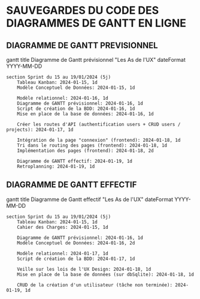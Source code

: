 # SAUVEGARDES DU CODE DES DIAGRAMMES DE GANTT EN LIGNE

## DIAGRAMME DE GANTT PREVISIONNEL

gantt
    title Diagramme de Gantt prévisionnel "Les As de l'UX"
    dateFormat YYYY-MM-DD

    section Sprint du 15 au 19/01/2024 (5j)
        Tableau Kanban: 2024-01-15, 1d
        Modèle Conceptuel de Données: 2024-01-15, 1d

        Modèle relationnel: 2024-01-16, 1d
        Diagramme de GANTT prévisionnel: 2024-01-16, 1d
        Script de création de la BDD: 2024-01-16, 1d
        Mise en place de la base de données: 2024-01-16, 1d

        Créer les routes d'API (authentification users + CRUD users / projects): 2024-01-17, 1d

        Intégration de la page "connexion" (frontend): 2024-01-18, 1d
        Tri dans le routing des pages (frontend): 2024-01-18, 1d
        Implémentation des pages (frontend): 2024-01-18, 2d

        Diagramme de GANTT effectif: 2024-01-19, 1d
        Retroplanning: 2024-01-19, 1d


## DIAGRAMME DE GANTT EFFECTIF

gantt
    title Diagramme de Gantt effectif "Les As de l'UX"
    dateFormat YYYY-MM-DD

    section Sprint du 15 au 19/01/2024 (5j)
        Tableau Kanban: 2024-01-15, 1d
        Cahier des Charges: 2024-01-15, 1d

        Diagramme de GANTT prévisionnel: 2024-01-16, 1d
        Modèle Conceptuel de Données: 2024-01-16, 2d

        Modèle relationnel: 2024-01-17, 1d
        Script de création de la BDD: 2024-01-17, 1d

        Veille sur les lois de l'UX Design: 2024-01-18, 1d
        Mise en place de la base de données (sur dbSqlite): 2024-01-18, 1d

        CRUD de la création d'un utilisateur (tâche non terminée): 2024-01-19, 1d